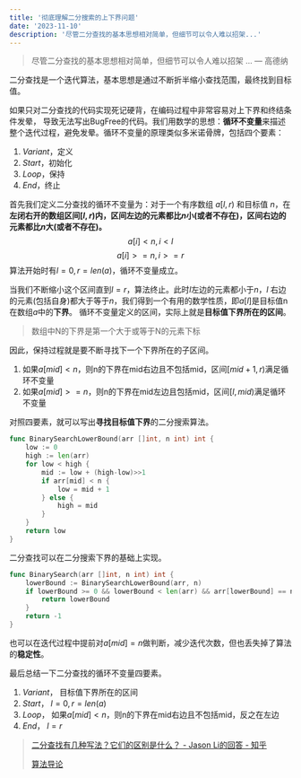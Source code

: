 ```yaml
---
title: '彻底理解二分搜索的上下界问题'
date: '2023-11-10'
description: '尽管二分查找的基本思想相对简单，但细节可以令人难以招架...'
---
```

> 尽管二分查找的基本思想相对简单，但细节可以令人难以招架 ... — 高德纳

二分查找是一个迭代算法，基本思想是通过不断折半缩小查找范围，最终找到目标值。

如果只对二分查找的代码实现死记硬背，在编码过程中非常容易对上下界和终结条件发晕，
导致无法写出BugFree的代码。我们用数学的思想：**循环不变量**来描述整个迭代过程，避免发晕。循环不变量的原理类似多米诺骨牌，包括四个要素：
1. $Variant$，定义
2. $Start$，初始化
3. $Loop$，保持
4. $End$，终止

首先我们定义二分查找的循环不变量为：对于一个有序数组 $a[l,r)$ 和目标值 $n$，在**左闭右开的数组区间$[l, r)$内，区间左边的元素都比$n$小(或者不存在)，区间右边的元素都比$n$大(或者不存在)。**
$$ a[i]<n, i < l $$
$$ a[i]>=n, i >= r $$
算法开始时有$l=0,r=len(a)$，循环不变量成立。

当我们不断缩小这个区间直到$l=r$，算法终止。此时$l$左边的元素都小于$n$，$l$ 右边的元素(包括自身)都大于等于$n$，我们得到一个有用的数学性质，即$a[l]$是目标值n在数组$a$中的**下界**。
循环不变量定义的区间，实际上就是**目标值下界所在的区间**。

> 数组中N的下界是第一个大于或等于N的元素下标

因此，保持过程就是要不断寻找下一个下界所在的子区间。
1. 如果$a[mid]<n$，则n的下界在mid右边且不包括mid，区间$[mid + 1, r)$满足循环不变量
2. 如果$a[mid]>=n$，则n的下界在mid左边且包括mid，区间$[l, mid)$满足循环不变量

对照四要素，就可以写出**寻找目标值下界**的二分搜索算法。
```go
func BinarySearchLowerBound(arr []int, n int) int {
	low := 0
	high := len(arr)
	for low < high {
		mid := low + (high-low)>>1
		if arr[mid] < n {
			low = mid + 1
		} else {
			high = mid
		}
	}
	return low
}
```

二分查找可以在二分搜索下界的基础上实现。
```go
func BinarySearch(arr []int, n int) int {
	lowerBound := BinarySearchLowerBound(arr, n)
	if lowerBound >= 0 && lowerBound < len(arr) && arr[lowerBound] == n {
		return lowerBound
	}
	return -1
}
```

也可以在迭代过程中提前对$a[mid]=n$做判断，减少迭代次数，但也丢失掉了算法的**稳定性**。

最后总结一下二分查找的循环不变量四要素。
1. $Variant$， 目标值下界所在的区间
2. $Start$， $l=0,r=len(a)$
3. $Loop$， 如果$a[mid]<n$，则n的下界在mid右边且不包括mid，反之在左边
4. $End$， $l=r$

> [二分查找有几种写法？它们的区别是什么？ - Jason Li的回答 - 知乎](https://www.zhihu.com/question/36132386/answer/530313852)
> 
> [算法导论](https://jingyuexing.github.io/Ebook/Algorithm/%E7%AE%97%E6%B3%95%E5%AF%BC%E8%AE%BA.pdf)